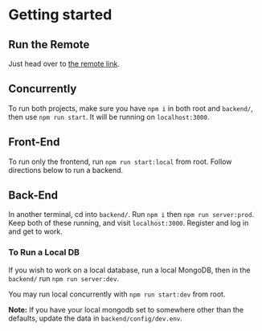 # Getting started

## Run the Remote

Just head over to [the remote link](https://outfit-voting.herokuapp.com/).

## Concurrently

To run both projects, make sure you have `npm i` in both root and `backend/`, then use `npm run start`. It will be running on `localhost:3000`.

## Front-End

To run only the frontend, run `npm run start:local` from root. Follow directions below to run a backend.

## Back-End

In another terminal, cd into `backend/`. Run `npm i` then `npm run server:prod`. Keep both of these running,
and visit `localhost:3000`. Register and log in and get to work.

### To Run a Local DB

If you wish to work on a local database, run a local MongoDB, then in the `backend/` run `npm run server:dev`.

You may run local concurrently with `npm run start:dev` from root.

__Note:__ If you have your local mongodb set to somewhere other than the defaults, update the data in
`backend/config/dev.env`.
